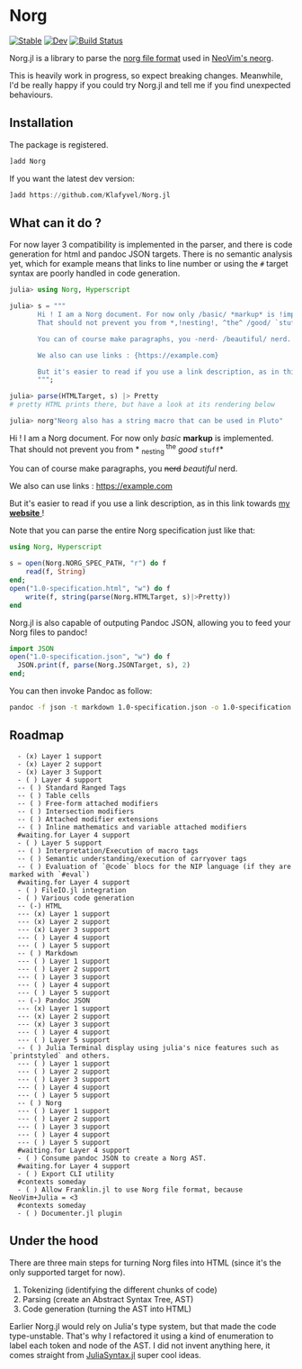 # Norg

[![Stable](https://img.shields.io/badge/docs-stable-blue.svg)](https://klafyvel.github.io/Norg.jl/stable/)
[![Dev](https://img.shields.io/badge/docs-dev-blue.svg)](https://klafyvel.github.io/Norg.jl/dev/)
[![Build Status](https://github.com/klafyvel/Norg.jl/actions/workflows/CI.yml/badge.svg?branch=main)](https://github.com/klafyvel/Norg.jl/actions/workflows/CI.yml?query=branch%3Amain)

Norg.jl is a library to parse the [norg file format](https://github.com/nvim-neorg/norg-specs) 
used in [NeoVim's neorg](https://github.com/nvim-neorg/neorg).

This is heavily work in progress, so expect breaking changes. Meanwhile, I'd be really happy if you could try Norg.jl and tell me if you find unexpected behaviours. 

## Installation 

The package is registered.

```julia
]add Norg
```

If you want the latest dev version:

```julia
]add https://github.com/Klafyvel/Norg.jl
```

## What can it do ?

For now layer 3 compatibility is implemented in the parser, and there is code generation for html and pandoc JSON targets. There is no semantic analysis yet, which for example means that links to line number or using the `#` target syntax are poorly handled in code generation.

```julia
julia> using Norg, Hyperscript

julia> s = """
       Hi ! I am a Norg document. For now only /basic/ *markup* is !implemented!.
       That should not prevent you from *,!nesting!, ^the^ /good/ `stuff`*

       You can of course make paragraphs, you -nerd- /beautiful/ nerd.

       We also can use links : {https://example.com}

       But it's easier to read if you use a link description, as in this link towards {https://klafyvel.me}[my *website*] !
       """;

julia> parse(HTMLTarget, s) |> Pretty
# pretty HTML prints there, but have a look at its rendering below

julia> norg"Neorg also has a string macro that can be used in Pluto"
```


<div class="norg">
  <p>Hi &#33; I am a Norg document. For now only
    <i>basic</i>
    <b>markup</b> is
    <span class="spoiler">implemented</span>.
    <br />That should not prevent you from *
    <sub>
      <span class="spoiler">nesting</span>
    </sub>
    <sup>the</sup>
    <i>good</i>
    <code>stuff</code>*
  </p>
  <p>You can of course make paragraphs, you
    <del>nerd</del>
    <i>beautiful</i> nerd.
  </p>
  <p>We also can use links :
    <a href="https://example.com">https://example.com</a>
  </p>
  <p>But it&#39;s easier to read if you use a link description, as in this link towards
    <a href="https://klafyvel.me">my
      <b>website</b>
    </a> &#33;
  </p>
</div>

Note that you can parse the entire Norg specification just like that:
```julia
using Norg, Hyperscript

s = open(Norg.NORG_SPEC_PATH, "r") do f
    read(f, String)
end;
open("1.0-specification.html", "w") do f
    write(f, string(parse(Norg.HTMLTarget, s)|>Pretty))
end
```

Norg.jl is also capable of outputing Pandoc JSON, allowing you to feed your 
Norg files to pandoc!

```julia
import JSON
open("1.0-specification.json", "w") do f
  JSON.print(f, parse(Norg.JSONTarget, s), 2)
end;
```

You can then invoke Pandoc as follow:
```bash
pandoc -f json -t markdown 1.0-specification.json -o 1.0-specification.md
```

## Roadmap

```
  - (x) Layer 1 support
  - (x) Layer 2 support
  - (x) Layer 3 Support
  - ( ) Layer 4 support
  -- ( ) Standard Ranged Tags
  -- ( ) Table cells
  -- ( ) Free-form attached modifiers
  -- ( ) Intersection modifiers
  -- ( ) Attached modifier extensions
  -- ( ) Inline mathematics and variable attached modifiers
  #waiting.for Layer 4 support
  - ( ) Layer 5 support
  -- ( ) Interpretation/Execution of macro tags
  -- ( ) Semantic understanding/execution of carryover tags
  -- ( ) Evaluation of `@code` blocs for the NIP language (if they are marked with `#eval`)
  #waiting.for Layer 4 support
  - ( ) FileIO.jl integration
  - ( ) Various code generation
  -- (-) HTML
  --- (x) Layer 1 support
  --- (x) Layer 2 support
  --- (x) Layer 3 support
  --- ( ) Layer 4 support
  --- ( ) Layer 5 support
  -- ( ) Markdown
  --- ( ) Layer 1 support
  --- ( ) Layer 2 support
  --- ( ) Layer 3 support
  --- ( ) Layer 4 support
  --- ( ) Layer 5 support
  -- (-) Pandoc JSON
  --- (x) Layer 1 support
  --- (x) Layer 2 support
  --- (x) Layer 3 support
  --- ( ) Layer 4 support
  --- ( ) Layer 5 support
  -- ( ) Julia Terminal display using julia's nice features such as `printstyled` and others.
  --- ( ) Layer 1 support
  --- ( ) Layer 2 support
  --- ( ) Layer 3 support
  --- ( ) Layer 4 support
  --- ( ) Layer 5 support
  -- ( ) Norg
  --- ( ) Layer 1 support
  --- ( ) Layer 2 support
  --- ( ) Layer 3 support
  --- ( ) Layer 4 support
  --- ( ) Layer 5 support
  #waiting.for Layer 4 support
  - ( ) Consume pandoc JSON to create a Norg AST.
  #waiting.for Layer 4 support
  - ( ) Export CLI utility
  #contexts someday
  - ( ) Allow Franklin.jl to use Norg file format, because NeoVim+Julia = <3
  #contexts someday
  - ( ) Documenter.jl plugin
```

## Under the hood

There are three main steps for turning Norg files into HTML (since it's the only supported target for now).

1. Tokenizing (identifying the different chunks of code)
2. Parsing (create an Abstract Syntax Tree, AST)
3. Code generation (turning the AST into HTML)

Earlier Norg.jl would rely on Julia's type system, but that made the code type-unstable. That's why I refactored it using a kind of enumeration to label each token and node of the AST. I did not invent anything here, it comes straight from [JuliaSyntax.jl](https://github.com/JuliaLang/JuliaSyntax.jl/) super cool ideas.
